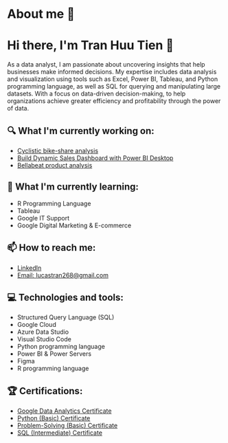 # About me 👦
# Hi there, I'm Tran Huu Tien 👋

As a data analyst, I am passionate about uncovering insights that help businesses make informed decisions. My expertise includes data analysis and visualization using tools such as  Excel, Power BI, Tableau, and Python programming language, as well as SQL for querying and manipulating large datasets. With a focus on data-driven decision-making, to help organizations achieve greater efficiency and profitability through the power of data.

## 🔍 What I'm currently working on:

- [Cyclistic bike-share analysis](https://github.com/LucasAnalyst/Cyclistic_bike_share)
- [Build Dynamic Sales Dashboard with Power BI Desktop](https://github.com/LucasAnalyst/Sales_Dashboard)
- [Bellabeat product analysis]()

## 🌱 What I'm currently learning:

- R Programming Language
- Tableau
- Google IT Support
- Google Digital Marketing & E-commerce
## 📫 How to reach me:

- [LinkedIn](https://www.linkedin.com/in/lucas-tran-496847244/)
- [Email: lucastran268@gmail.com](mailto:lucastran268@gmail.com)

## 💻 Technologies and tools:

- Structured Query Language (SQL)
- Google Cloud
- Azure Data Studio
- Visual Studio Code
- Python programming language
- Power BI & Power Servers
- Figma
- R programming language
<!--
## 📈 GitHub stats:
[![Anurag's GitHub stats](https://github-readme-stats.vercel.app/api?username=LucasAnalyst&show_icons=true&theme=radical)](https://github.com/anuraghazra/github-readme-stats)

-->

## 🏆 Certifications:

- [Google Data Analytics Certificate](https://www.coursera.org/account/accomplishments/specialization/certificate/4YFA6C82ER9D)
- [Python (Basic) Certificate](https://www.hackerrank.com/certificates/90bb76329096)
- [Problem-Solving (Basic) Certificate](https://www.hackerrank.com/certificates/50fc517ec4f0)
- [SQL (Intermediate) Certificate](https://www.hackerrank.com/certificates/b94abb3d1459)
